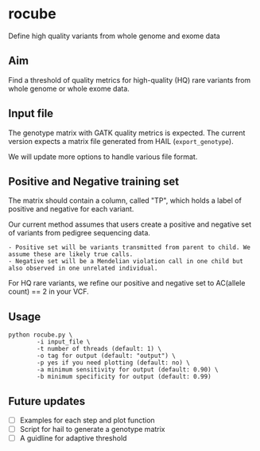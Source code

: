 # rocube
Define high quality variants from whole genome and exome data

## Aim

Find a threshold of quality metrics for high-quality (HQ) rare variants from whole genome or whole exome data.

## Input file

The genotype matrix with GATK quality metrics is expected. The current version expects a matrix file generated from HAIL (`export_genotype`). 

We will update more options to handle various file format. 

## Positive and Negative training set

The matrix should contain a column, called "TP", which holds a label of positive and negative for each variant.

Our current method assumes that users create a positive and negative set of variants from pedigree sequencing data.

	- Positive set will be variants transmitted from parent to child. We assume these are likely true calls.
	- Negative set will be a Mendelian violation call in one child but also observed in one unrelated individual.

For HQ rare variants, we refine our positive and negative set to AC(allele count) == 2 in your VCF.

## Usage

```
python rocube.py \
		-i input_file \
		-t number of threads (default: 1) \
		-o tag for output (default: "output") \
		-p yes if you need plotting (default: no) \
		-a minimum sensitivity for output (default: 0.90) \
		-b minimum specificity for output (default: 0.99)
```

## Future updates

- [ ] Examples for each step and plot function
- [ ] Script for hail to generate a genotype matrix
- [ ] A guidline for adaptive threshold